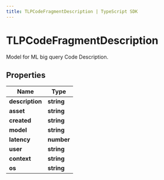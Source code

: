 ```yaml
---
title: TLPCodeFragmentDescription | TypeScript SDK
---
```



# TLPCodeFragmentDescription

Model for ML big query Code Description.

## Properties

Name | Type
------------ | -------------
**description** | **string**
**asset** | **string**
**created** | **string**
**model** | **string**
**latency** | **number**
**user** | **string**
**context** | **string**
**os** | **string**


